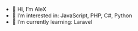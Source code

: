 - 👋 Hi, I’m AleX
- 👀 I’m interested in: JavaScript, PHP, C#, Python
- 🌱 I’m currently learning: Laravel

<!---
AleX4270/AleX4270 is a ✨ special ✨ repository because its `README.md` (this file) appears on your GitHub profile.
You can click the Preview link to take a look at your changes.
--->
